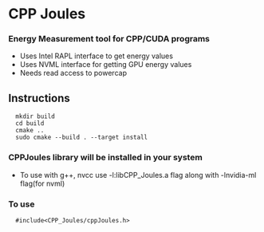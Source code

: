 # CPP Joules

### Energy Measurement tool for CPP/CUDA programs

- Uses Intel RAPL interface to get energy values
- Uses NVML interface for getting GPU energy values
- Needs read access to powercap

## Instructions

```bash!=
  mkdir build
  cd build
  cmake ..
  sudo cmake --build . --target install
```

### CPPJoules library will be installed in your system

- To use with g++, nvcc use -l:libCPP_Joules.a flag along with -lnvidia-ml flag(for nvml)

### To use
```cpp!=
  #include<CPP_Joules/cppJoules.h>
```
